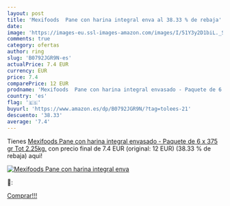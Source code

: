 ```yaml
---
layout: post
title: 'Mexifoods  Pane con harina integral enva al 38.33 % de rebaja'
date: 
image: 'https://images-eu.ssl-images-amazon.com/images/I/51Y3y2D1biL._SL200_.jpg'
comments: true
category: ofertas
author: ring
slug: 'B0792JGR9N-es'
actualPrice: 7.4 EUR
currency: EUR
price: 7.4
comparePrice: 12 EUR
prodname: 'Mexifoods  Pane con harina integral envasado - Paquete de 6 x 375 gr Tot 2.25kg.'
country: 'es'
flag: '🇪🇸'
buyurl: 'https://www.amazon.es/dp/B0792JGR9N/?tag=tolees-21'
descuento: '38.33'
average: '7.4'
---
```


Tienes [Mexifoods  Pane con harina integral envasado - Paquete de 6 x 375 gr Tot 2.25kg.](https://www.amazon.es/dp/B0792JGR9N/?tag=tolees-21) con precio final de  7.4 EUR (original: 12 EUR) (38.33 %  de rebaja) aqui!

[![Mexifoods  Pane con harina integral enva](https://images-eu.ssl-images-amazon.com/images/I/51Y3y2D1biL._SL200_.jpg)](https://www.amazon.es/dp/B0792JGR9N/?tag=tolees-21)

🔎:


[Comprar!!!](https://www.amazon.es/dp/B0792JGR9N/?tag=tolees-21)

